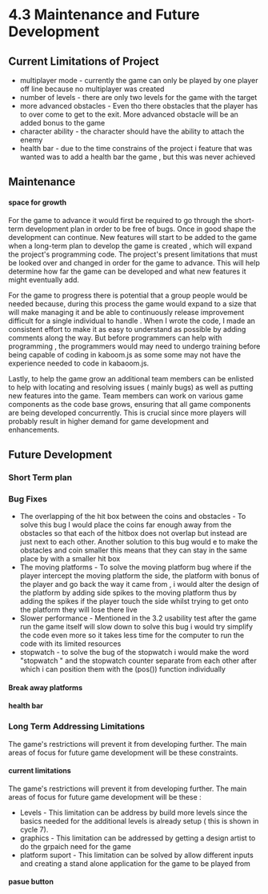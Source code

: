 # 4.3 Maintenance and Future Development

## Current Limitations of Project

* multiplayer mode - currently the game can only be played by one player off line because no         multiplayer was created
* number of levels - there are only two levels for the game with the target&#x20;
* more advanced obstacles - Even tho there obstacles that the player has to over come to get to the exit. More advanced obstacle will be an added bonus to the game&#x20;
* character ability - the character should have the ability to attach the enemy&#x20;
* health bar - due to the time constrains of the project i feature that was wanted was to add a health bar the game , but this was never achieved&#x20;

## Maintenance



#### space for growth&#x20;

For the game to advance it would first be required to go through the short-term development plan in order to be free of bugs. Once in good shape the development can continue. New features will start to be added to the game when a long-term plan to develop the game is created , which will expand the project's programming code. The project's present limitations that must be looked over and changed in order for the game to advance. This will help determine how far the game can be developed and what new features it might eventually add.

&#x20;For the game to progress there is potential that a group people would be needed because, during this process the game would expand to a size that will make managing it and be able to continuously  release improvement   difficult for a single individual to handle . When I wrote the code, I made an consistent effort to make it as easy to understand as possible by adding comments along the way. But before programmers  can help with programming , the programmers would  may need to undergo training before being capable of coding in kaboom.js  as some some may not have the experience needed to code in kabaoom.js.

Lastly, to help the game grow an additional team members can be enlisted to help with locating and resolving issues ( mainly bugs) as well as putting new features into the game. Team members can work on various game components as the code base grows, ensuring that all game components are being developed concurrently. This is crucial since more players will probably result in higher demand for game development and enhancements.&#x20;

## Future Development

### Short Term plan&#x20;

### Bug Fixes&#x20;

* The overlapping of the hit box between the coins and obstacles - To solve this bug I would place the coins far enough away from the obstacles so that each of the hitbox does not overlap but instead are just next to each other. Another solution to this bug would e to make the obstacles and coin smaller this means that they can stay in the same place by with a smaller hit box
* The moving platforms - To solve the moving platform bug where if the player intercept the moving platform the side, the platform with bonus of the player and go back the way it came from , i would alter the design of the platform by adding side spikes to the moving platform thus by adding the spikes if the player touch the side whilst trying to get onto the platform they will lose there live
* Slower performance - Mentioned in the 3.2 usability test after the game run the game itself will slow down to solve this bug i would try simplify the code even more so it takes less time for the computer to run the code with its limited resources
* stopwatch - to solve the bug of the stopwatch i would make the word "stopwatch " and the stopwatch counter  separate from each other after which i can position them with the (pos()) function individually

#### Break away platforms

#### health bar





### Long Term  Addressing Limitations

The game's restrictions will prevent it from developing further. The main areas of focus for future game development will be these constraints.

#### current limitations

The game's restrictions will prevent it from developing further. The main areas of focus for future game development will be these :

* Levels - This limitation can be address by build more levels since the basics needed for the additional levels is already setup ( this is shown in cycle 7).
* graphics - This limitation can be addressed by getting a design artist to do  the grpaich need for the game&#x20;
* platform suport - This limitation can be solved by allow different inputs and creating a stand alone application for the game to be played from&#x20;

#### pasue button&#x20;

